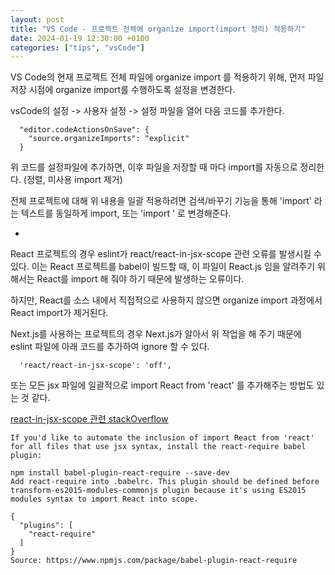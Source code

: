 ```yaml
---
layout: post
title: "VS Code - 프로젝트 전체에 organize import(import 정리) 적용하기"
date: 2024-01-19 12:30:00 +0100
categories: ["tips", "vsCode"]
---
```


VS Code의 현재 프로젝트 전체 파일에 organize import 를 적용하기 위해,
먼저 파일 저장 시점에 organize import를 수행하도록 설정을 변경한다.

vsCode의 설정 -> 사용자 설정 -> 설정 파일을 열어 다음 코드를 추가한다.

```
  "editor.codeActionsOnSave": {
    "source.organizeImports": "explicit"
  }
```

위 코드를 설정파일에 추가하면, 이후 파일을 저장할 때 마다 import를 자동으로 정리한다.
(정렬, 미사용 import 제거)

전체 프로젝트에 대해 위 내용을 일괄 적용하려면 검색/바꾸기 기능을 통해
'import' 라는 텍스트를 동일하게 import, 또는 'import ' 로 변경해준다.

-

React 프로젝트의 경우 eslint가 react/react-in-jsx-scope 관련 오류를 발생시킬 수 있다.
이는 React 프로젝트를 babel이 빌드할 때, 이 파일이 React.js 임을 알려주기 위해서는
React를 import 해 줘야 하기 때문에 발생하는 오류이다.

하지만, React를 소스 내에서 직접적으로 사용하지 않으면 organize import 과정에서 React import가
제거된다.

Next.js를 사용하는 프로젝트의 경우 Next.js가 알아서 위 작업을 해 주기 때문에 eslint 파일에
아래 코드를 추가하여 ignore 할 수 있다.

```
  'react/react-in-jsx-scope': 'off',
```

또는 모든 jsx 파일에 일괄적으로 import React from 'react' 를 추가해주는 방법도 있는 것 같다.

[react-in-jsx-scope 관련 stackOverflow](https://stackoverflow.com/questions/42640636/react-must-be-in-scope-when-using-jsx-react-react-in-jsx-scope)

```
If you'd like to automate the inclusion of import React from 'react' for all files that use jsx syntax, install the react-require babel plugin:

npm install babel-plugin-react-require --save-dev
Add react-require into .babelrc. This plugin should be defined before transform-es2015-modules-commonjs plugin because it's using ES2015 modules syntax to import React into scope.

{
  "plugins": [
    "react-require"
  ]
}
Source: https://www.npmjs.com/package/babel-plugin-react-require

```
